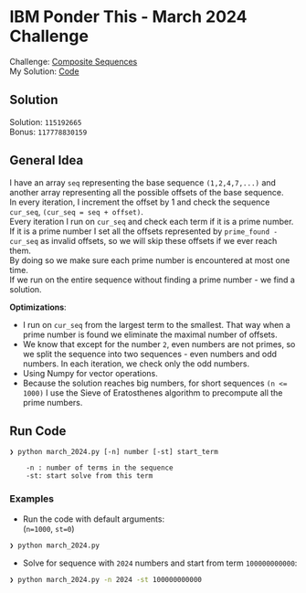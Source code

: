 # IBM Ponder This - March 2024 Challenge

Challenge: [Composite Sequences](https://research.ibm.com/haifa/ponderthis/challenges/March2024.html) <br>
My Solution: [Code](march_2024.py)


## Solution
Solution: `115192665` <br>
Bonus: `117778830159`


## General Idea
I have an array `seq` representing the base sequence `(1,2,4,7,...)` and another array representing all the possible offsets of the base sequence.<br>
In every iteration, I increment the offset by 1 and check the sequence `cur_seq`, `(cur_seq = seq + offset)`.<br>
Every iteration I run on `cur_seq` and check each term if it is a prime number. If it is a prime number I set all the offsets represented by `prime_found - cur_seq` as invalid offsets, so we will skip these offsets if we ever reach them.<br>
By doing so we make sure each prime number is encountered at most one time.<br>
If we run on the entire sequence without finding a prime number - we find a solution.<br>

**Optimizations**:
- I run on `cur_seq` from the largest term to the smallest. That way when a prime number is found we eliminate the maximal number of offsets.
- We know that except for the number `2`, even numbers are not primes, so we split the sequence into two sequences - even numbers and odd numbers. In each iteration, we check only the odd numbers.
- Using Numpy for vector operations.
- Because the solution reaches big numbers, for short sequences `(n <= 1000)` I use the Sieve of Eratosthenes algorithm to precompute all the prime numbers. 


## Run Code

```
❯ python march_2024.py [-n] number [-st] start_term

    -n : number of terms in the sequence
    -st: start solve from this term
```

### Examples

- Run the code with default arguments: <br>
(`n=1000`, `st=0`)
```bash
❯ python march_2024.py
```

- Solve for sequence with `2024` numbers and start from term `100000000000`: <br>
```bash
❯ python march_2024.py -n 2024 -st 100000000000
```
